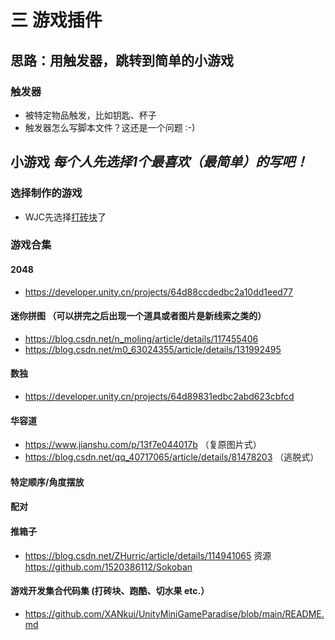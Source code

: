 # 三 游戏插件
## 思路：用触发器，跳转到简单的小游戏 
### 触发器
- 被特定物品触发，比如钥匙、杯子
- 触发器怎么写脚本文件？这还是一个问题 :-)
## 小游戏   *每个人先选择1个最喜欢（最简单）的写吧！*
### 选择制作的游戏
- WJC先选择[打砖块](https://github.com/XANkui/UnityMiniGameParadise/blob/main/README.md)了
### 游戏合集
#### 2048
- https://developer.unity.cn/projects/64d88ccdedbc2a10dd1eed77
#### 迷你拼图 （可以拼完之后出现一个道具或者图片是新线索之类的）
- https://blog.csdn.net/n_moling/article/details/117455406
- https://blog.csdn.net/m0_63024355/article/details/131992495
#### 数独
- https://developer.unity.cn/projects/64d89831edbc2abd623cbfcd
#### 华容道
- https://www.jianshu.com/p/13f7e044017b  （复原图片式）
- https://blog.csdn.net/qq_40717065/article/details/81478203   （逃脱式）
#### 特定顺序/角度摆放

#### 配对

#### 推箱子
- https://blog.csdn.net/ZHurric/article/details/114941065     资源 https://github.com/1520386112/Sokoban
#### 游戏开发集合代码集 (打砖块、跑酷、切水果 etc.）
- https://github.com/XANkui/UnityMiniGameParadise/blob/main/README.md
